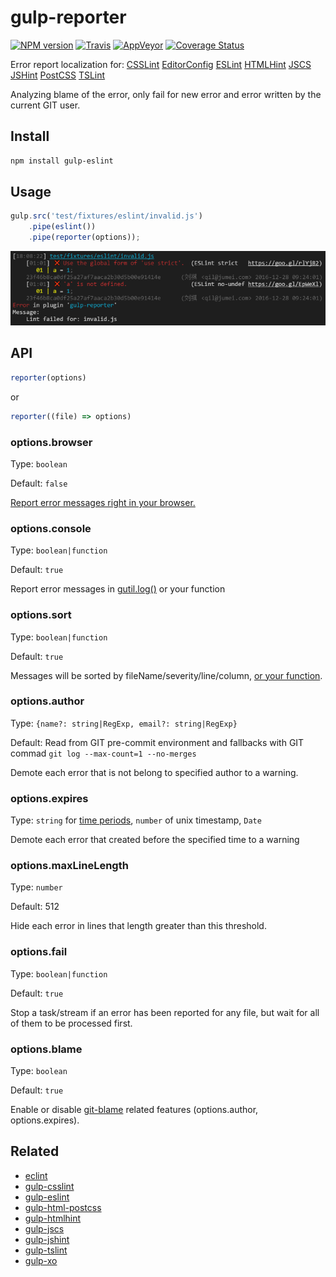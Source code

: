gulp-reporter
======

[![NPM version](https://img.shields.io/npm/v/gulp-reporter.svg?style=flat-square)](https://www.npmjs.com/package/gulp-reporter)
[![Travis](https://img.shields.io/travis/gucong3000/gulp-reporter.svg?&label=Linux)](https://travis-ci.org/gucong3000/gulp-reporter)
[![AppVeyor](https://img.shields.io/appveyor/ci/gucong3000/gulp-reporter.svg?&label=Windows)](https://ci.appveyor.com/project/gucong3000/gulp-reporter)
[![Coverage Status](https://img.shields.io/coveralls/gucong3000/gulp-reporter.svg)](https://coveralls.io/r/gucong3000/gulp-reporter)

Error report localization for:
[CSSLint](https://github.com/lazd/gulp-csslint)
[EditorConfig](https://github.com/jedmao/eclint)
[ESLint](https://github.com/adametry/gulp-eslint)
[HTMLHint](https://github.com/bezoerb/gulp-htmlhint)
[JSCS](https://github.com/jscs-dev/gulp-jscs)
[JSHint](https://github.com/spalger/gulp-jshint)
[PostCSS](https://github.com/StartPolymer/gulp-html-postcss)
[TSLint](https://github.com/panuhorsmalahti/gulp-tslint)

Analyzing blame of the error, only fail for new error and error written by the current GIT user.

## Install

```bash
npm install gulp-eslint
```

## Usage

```js
gulp.src('test/fixtures/eslint/invalid.js')
	.pipe(eslint())
	.pipe(reporter(options));
```

![demo](demo.png)

## API

```js
reporter(options)
```
or

```js
reporter((file) => options)
```

### options.browser

Type: `boolean`

Default: `false`

[Report error messages right in your browser.](http://postcss.github.io/postcss-browser-reporter/screenshot.png)

### options.console

Type: `boolean|function`

Default: `true`

Report error messages in [gutil.log()](https://github.com/gulpjs/gulp-util#logmsg) or your function

### options.sort

Type: `boolean|function`

Default: `true`

Messages will be sorted by fileName/severity/line/column, [or your function](https://developer.mozilla.org/en/docs/Web/JavaScript/Reference/Global_Objects/Array/sort#Parameters).


### options.author
Type: `{name?: string|RegExp, email?: string|RegExp}`

Default: Read from GIT pre-commit environment and fallbacks with GIT commad `git log --max-count=1 --no-merges`

Demote each error that is not belong to specified author to a warning.

### options.expires

Type: `string` for [time periods](https://www.npmjs.com/package/to-time#usage), `number` of unix timestamp, `Date`

Demote each error that created before the specified time to a warning

### options.maxLineLength

Type: `number`

Default: 512

Hide each error in lines that length greater than this threshold.

### options.fail

Type: `boolean|function`

Default: `true`

Stop a task/stream if an error has been reported for any file, but wait for all of them to be processed first.

### options.blame

Type: `boolean`

Default: `true`

Enable or disable [git-blame](https://git-scm.com/docs/git-blame) related features (options.author, options.expires).

## Related

- [eclint](https://github.com/jedmao/eclint)
- [gulp-csslint](https://github.com/lazd/gulp-csslint)
- [gulp-eslint](https://github.com/adametry/gulp-eslint)
- [gulp-html-postcss](https://github.com/StartPolymer/gulp-html-postcss)
- [gulp-htmlhint](https://github.com/bezoerb/gulp-htmlhint)
- [gulp-jscs](https://github.com/jscs-dev/gulp-jscs)
- [gulp-jshint](https://github.com/spalger/gulp-jshint)
- [gulp-tslint](https://github.com/panuhorsmalahti/gulp-tslint)
- [gulp-xo](https://github.com/sindresorhus/gulp-xo)
